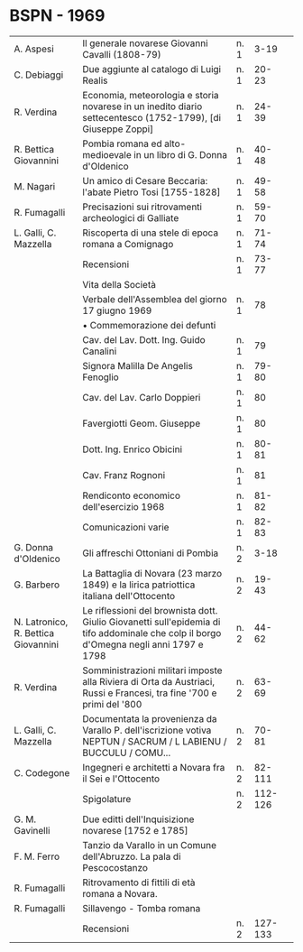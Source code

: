 # BSPN - 1969

<table>
    <tr>
        <td>A. Aspesi</td>
        <td>Il generale novarese Giovanni Cavalli (1808-79)</td>
        <td>n. 1</td>
        <td>3-19</td>
        <td></td>
    </tr>
    <tr>
        <td>C. Debiaggi</td>
        <td>Due aggiunte al catalogo di Luigi Realis</td>
        <td>n. 1</td>
        <td>20-23</td>
        <td></td>
    </tr>
    <tr>
        <td>R. Verdina</td>
        <td>Economia, meteorologia e storia novarese in un inedito diario settecentesco (1752-1799), [di Giuseppe
            Zoppi]
        </td>
        <td>n. 1</td>
        <td>24-39</td>
        <td></td>
    </tr>
    <tr>
        <td>R. Bettica Giovannini</td>
        <td>Pombia romana ed alto-medioevale in un libro di G. Donna d'Oldenico</td>
        <td>n. 1</td>
        <td>40-48</td>
        <td></td>
    </tr>
    <tr>
        <td>M. Nagari</td>
        <td>Un amico di Cesare Beccaria: l'abate Pietro Tosi [1755-1828]</td>
        <td>n. 1</td>
        <td>49-58</td>
        <td></td>
    </tr>
    <tr>
        <td>R. Fumagalli</td>
        <td>Precisazioni sui ritrovamenti archeologici di Galliate</td>
        <td>n. 1</td>
        <td>59-70</td>
        <td></td>
    </tr>
    <tr>
        <td>L. Galli, C. Mazzella</td>
        <td>Riscoperta di una stele di epoca romana a Comignago</td>
        <td>n. 1</td>
        <td>71-74</td>
        <td></td>
    </tr>
    <tr>
        <td></td>
        <td>Recensioni</td>
        <td>n. 1</td>
        <td>73-77</td>
        <td></td>
    </tr>
    <tr>
        <td></td>
        <td>Vita della Societ&agrave;</td>
        <td></td>
        <td></td>
        <td></td>
    </tr>
    <tr>
        <td></td>
        <td>Verbale dell'Assemblea del giorno 17 giugno 1969</td>
        <td>n. 1</td>
        <td>78</td>
        <td></td>
    </tr>
    <tr>
        <td></td>
        <td>&bullet; Commemorazione dei defunti</td>
        <td></td>
        <td></td>
        <td></td>
    </tr>
    <tr>
        <td></td>
        <td>Cav. del Lav. Dott. Ing. Guido Canalini</td>
        <td>n. 1</td>
        <td>79</td>
        <td></td>
    </tr>
    <tr>
        <td></td>
        <td>Signora Malilla De Angelis Fenoglio</td>
        <td>n. 1</td>
        <td>79-80</td>
        <td></td>
    </tr>
    <tr>
        <td></td>
        <td>Cav. del Lav. Carlo Doppieri</td>
        <td>n. 1</td>
        <td>80</td>
        <td></td>
    </tr>
    <tr>
        <td></td>
        <td>Favergiotti Geom. Giuseppe</td>
        <td>n. 1</td>
        <td>80</td>
        <td></td>
    </tr>
    <tr>
        <td></td>
        <td>Dott. Ing. Enrico Obicini</td>
        <td>n. 1</td>
        <td>80-81</td>
        <td></td>
    </tr>
    <tr>
        <td></td>
        <td>Cav. Franz Rognoni</td>
        <td>n. 1</td>
        <td>81</td>
        <td></td>
    </tr>
    <tr>
        <td></td>
        <td>Rendiconto economico dell'esercizio 1968</td>
        <td>n. 1</td>
        <td>81-82</td>
        <td></td>
    </tr>
    <tr>
        <td></td>
        <td>Comunicazioni varie</td>
        <td>n. 1</td>
        <td>82-83</td>
        <td></td>
    </tr>
    <tr>
        <td>G. Donna d'Oldenico</td>
        <td>Gli affreschi Ottoniani di Pombia</td>
        <td>n. 2</td>
        <td>3-18</td>
        <td></td>
    </tr>
    <tr>
        <td>G. Barbero</td>
        <td>La Battaglia di Novara (23 marzo 1849) e la lirica patriottica italiana dell'Ottocento</td>
        <td>n. 2</td>
        <td>19-43</td>
        <td></td>
    </tr>
    <tr>
        <td>N. Latronico, R. Bettica Giovannini</td>
        <td>Le riflessioni del brownista dott. Giulio Giovanetti sull'epidemia di tifo addominale che colp il borgo
            d'Omegna negli anni 1797 e 1798
        </td>
        <td>n. 2</td>
        <td>44-62</td>
        <td></td>
    </tr>
    <tr>
        <td>R. Verdina</td>
        <td>Somministrazioni militari imposte alla Riviera di Orta da Austriaci, Russi e Francesi, tra fine '700 e primi
            del '800
        </td>
        <td>n. 2</td>
        <td>63-69</td>
        <td></td>
    </tr>
    <tr>
        <td>L. Galli, C. Mazzella</td>
        <td>Documentata la provenienza da Varallo P. dell'iscrizione votiva NEPTUN / SACRUM / L LABIENU / BUCCULU /
            COMU...
        </td>
        <td>n. 2</td>
        <td>70-81</td>
        <td></td>
    </tr>
    <tr>
        <td>C. Codegone</td>
        <td>Ingegneri e architetti a Novara fra il Sei e l'Ottocento</td>
        <td>n. 2</td>
        <td>82-111</td>
        <td></td>
    </tr>
    <tr>
        <td></td>
        <td>Spigolature</td>
        <td>n. 2</td>
        <td>112-126</td>
        <td></td>
    </tr>
    <tr>
        <td>G. M. Gavinelli</td>
        <td>Due editti dell'Inquisizione novarese [1752 e 1785]</td>
        <td></td>
        <td></td>
    </tr>
    <tr>
        <td>F. M. Ferro</td>
        <td>Tanzio da Varallo in un Comune dell'Abruzzo. La pala di Pescocostanzo</td>
        <td></td>
        <td></td>
    </tr>
    <tr>
        <td>R. Fumagalli</td>
        <td>Ritrovamento di fittili di et&agrave; romana a Novara.</td>
        <td></td>
        <td></td>
    </tr>
    <tr>
        <td>R. Fumagalli</td>
        <td>Sillavengo - Tomba romana</td>
        <td></td>
        <td></td>
    </tr>
    <tr>
        <td></td>
        <td>Recensioni</td>
        <td>n. 2</td>
        <td>127-133</td>
        <td></td>
    </tr>
</table>